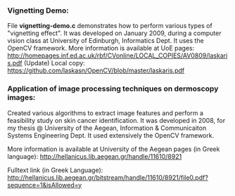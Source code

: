 
### Vignetting Demo:

File **vignetting-demo.c** demonstrates how to perform various types of "vignetting effect".
It was developed on January 2009, during a computer vision class at University of Edinburgh, Informatics Dept. It uses the OpenCV framework.
More information is available at UoE pages: 
http://homepages.inf.ed.ac.uk/rbf/CVonline/LOCAL_COPIES/AV0809/laskaris.pdf
(Update) Local copy: https://github.com/laskasn/OpenCV/blob/master/laskaris.pdf


### Application of image processing techniques on dermoscopy images:

Created various algorithms to extract image features and perform a feasibility study on skin cancer identification.
It was developed in 2008, for my thesis @ University of the Aegean, Information & Communicaiton Systems Engineering Dept. 
It used extensively the OpenCV framework.

More information is available at University of the Aegean pages (in Greek language):
http://hellanicus.lib.aegean.gr/handle/11610/8921

Fulltext link (in Greek Language):
http://hellanicus.lib.aegean.gr/bitstream/handle/11610/8921/file0.pdf?sequence=1&isAllowed=y

